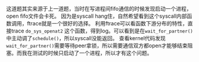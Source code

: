这道题其实来源于上一道题，当时在写进程间fifo通信的时候发现启动一个进程，open fifo文件会卡死。
因为是syscall hang住，自然希望看到这个syscall内部函数调用，ftrace就是一个很好的选择。
利用ftrace可以看函数下游分布的特性，直接trace `do_sys_openat2` 这个函数，得到log。可以看到是在`wait_for_partner()`中主动调了`schedule()`，所以syscall没能返回。
查看kernel代码发现`wait_for_partner()`需要等待peer拿锁，所以需要通信双方都open才能够结束阻塞。而我在测试的时候只启动了一个进程，所以才有这个问题。
